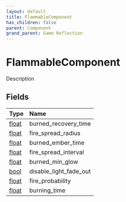 ```yaml
---
layout: default
title: FlammableComponent
has_children: false
parent: Component
grand_parent: Game Reflection
---
```

# FlammableComponent
Description 

## Fields

| Type | Name |
|:-------------|:--------------|
| [float](/docs/game-reflection/components/float) | burned_recovery_time |
| [float](/docs/game-reflection/components/float) | fire_spread_radius |
| [float](/docs/game-reflection/components/float) | burned_ember_time |
| [float](/docs/game-reflection/components/float) | fire_spread_interval |
| [float](/docs/game-reflection/components/float) | burned_min_glow |
| [bool](/docs/game-reflection/components/bool) | disable_light_fade_out |
| [float](/docs/game-reflection/components/float) | fire_probability |
| [float](/docs/game-reflection/components/float) | burning_time |

